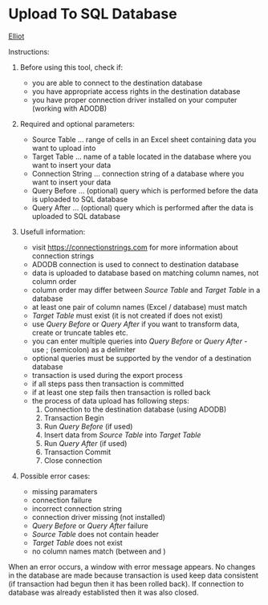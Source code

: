 # Upload To SQL Database

[Elliot](https://github.com/lukasheinz92/elliot/blob/main/README.md#elliot)

Instructions:

1. Before using this tool, check if:
    - you are able to connect to the destination database
    - you have appropriate access rights in the destination database
    - you have proper connection driver installed on your computer (working with ADODB)

2. Required and optional parameters:
    - Source Table ... range of cells in an Excel sheet containing data you want to upload into <Target Table>
    - Target Table ... name of a table located in the database where you want to insert your data
    - Connection String ... connection string of a database where you want to insert your data
    - Query Before ... (optional) query which is performed before the data is uploaded to SQL database
    - Query After ... (optional) query which is performed after the data is uploaded to SQL database

3. Usefull information:
    - visit <https://connectionstrings.com> for more information about connection strings
    - ADODB connection is used to connect to destination database
    - data is uploaded to database based on matching column names, not column order
    - column order may differ between *Source Table* and *Target Table* in a database
    - at least one pair of column names (Excel / database) must match
    - *Target Table* must exist (it is not created if does not exist)
    - use *Query Before* or *Query After* if you want to transform data, create or truncate tables etc.
    - you can enter multiple queries into *Query Before* or *Query After* - use ; (semicolon) as a delimiter
    - optional queries must be supported by the vendor of a destination database
    - transaction is used during the export process
    - if all steps pass then transaction is committed
    - if at least one step fails then transaction is rolled back
    - the process of data upload has following steps:
      1. Connection to the destination database (using ADODB)
      2. Transaction Begin
      3. Run *Query Before* (if used)
      4. Insert data from *Source Table* into *Target Table*
      5. Run *Query After* (if used)
      6. Transaction Commit
      7. Close connection

4. Possible error cases:
    - missing paramaters
    - connection failure
    - incorrect connection string
    - connection driver missing (not installed)
    - *Query Before* or *Query After* failure
    - *Source Table* does not contain header
    - *Target Table* does not exist
    - no column names match (between <Source Table> and <Target Tabe>) 

When an error occurs, a window with error message appears. No changes in the database are made because transaction is used keep data consistent (if transaction had begun then it has been rolled back). If connection to database was already establisted then it was also closed.
